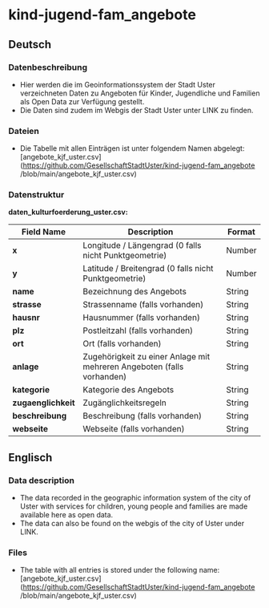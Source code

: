 # kind-jugend-fam_angebote

## Deutsch
### Datenbeschreibung
* Hier werden die im Geoinformationssystem der Stadt Uster verzeichneten Daten zu Angeboten für Kinder, Jugendliche und Familien als Open Data zur Verfügung gestellt.
* Die Daten sind zudem im Webgis der Stadt Uster unter LINK zu finden.

### Dateien
* Die Tabelle mit allen Einträgen ist unter folgendem Namen abgelegt: [angebote_kjf_uster.csv](https://github.com/GesellschaftStadtUster/kind-jugend-fam_angebote
/blob/main/angebote_kjf_uster.csv)

### Datenstruktur

**daten_kulturfoerderung_uster.csv:**

| **Field Name**        | **Description**                                | **Format**     |
|---------------------|--------------------------------------------|------------|
| **x**              | Longitude / Längengrad (0 falls nicht Punktgeometrie) | Number |
| **y**              | Latitude / Breitengrad (0 falls nicht Punktgeometrie) | Number |
| **name**              | Bezeichnung des Angebots | String |
| **strasse**              | Strassenname (falls vorhanden) | String |
| **hausnr** | Hausnummer (falls vorhanden) | String |
| **plz**     | Postleitzahl (falls vorhanden) | String |
| **ort**       | Ort (falls vorhanden) | String |
| **anlage**       | Zugehörigkeit zu einer Anlage mit mehreren Angeboten (falls vorhanden) | String |
| **kategorie**       | Kategorie des Angebots  | String |
| **zugaenglichkeit**       | Zugänglichkeitsregeln  | String |
| **beschreibung**       | Beschreibung (falls vorhanden)  | String |
| **webseite**       | Webseite (falls vorhanden)  | String |



## Englisch

### Data description
* The data recorded in the geographic information system of the city of Uster with services for children, young people and families are made available here as open data.
* The data can also be found on the webgis of the city of Uster under LINK.

### Files
* The table with all entries is stored under the following name: [angebote_kjf_uster.csv](https://github.com/GesellschaftStadtUster/kind-jugend-fam_angebote
/blob/main/angebote_kjf_uster.csv)
